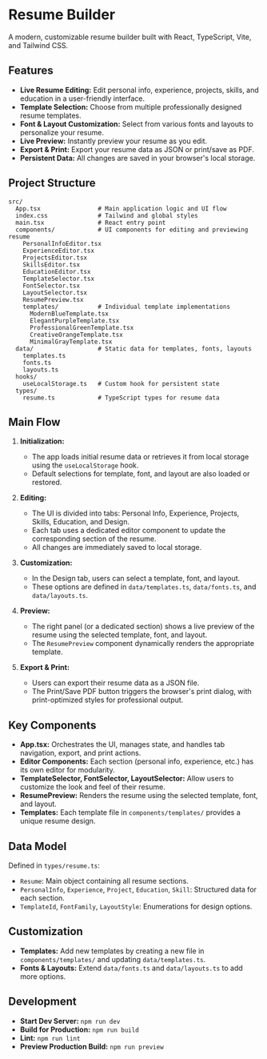 # Resume Builder

A modern, customizable resume builder built with React, TypeScript, Vite, and Tailwind CSS.

## Features

- **Live Resume Editing:** Edit personal info, experience, projects, skills, and education in a user-friendly interface.
- **Template Selection:** Choose from multiple professionally designed resume templates.
- **Font & Layout Customization:** Select from various fonts and layouts to personalize your resume.
- **Live Preview:** Instantly preview your resume as you edit.
- **Export & Print:** Export your resume data as JSON or print/save as PDF.
- **Persistent Data:** All changes are saved in your browser's local storage.

## Project Structure

```
src/
  App.tsx                # Main application logic and UI flow
  index.css              # Tailwind and global styles
  main.tsx               # React entry point
  components/            # UI components for editing and previewing resume
    PersonalInfoEditor.tsx
    ExperienceEditor.tsx
    ProjectsEditor.tsx
    SkillsEditor.tsx
    EducationEditor.tsx
    TemplateSelector.tsx
    FontSelector.tsx
    LayoutSelector.tsx
    ResumePreview.tsx
    templates/           # Individual template implementations
      ModernBlueTemplate.tsx
      ElegantPurpleTemplate.tsx
      ProfessionalGreenTemplate.tsx
      CreativeOrangeTemplate.tsx
      MinimalGrayTemplate.tsx
  data/                  # Static data for templates, fonts, layouts
    templates.ts
    fonts.ts
    layouts.ts
  hooks/
    useLocalStorage.ts   # Custom hook for persistent state
  types/
    resume.ts            # TypeScript types for resume data
```

## Main Flow

1. **Initialization:**
   - The app loads initial resume data or retrieves it from local storage using the `useLocalStorage` hook.
   - Default selections for template, font, and layout are also loaded or restored.

2. **Editing:**
   - The UI is divided into tabs: Personal Info, Experience, Projects, Skills, Education, and Design.
   - Each tab uses a dedicated editor component to update the corresponding section of the resume.
   - All changes are immediately saved to local storage.

3. **Customization:**
   - In the Design tab, users can select a template, font, and layout.
   - These options are defined in `data/templates.ts`, `data/fonts.ts`, and `data/layouts.ts`.

4. **Preview:**
   - The right panel (or a dedicated section) shows a live preview of the resume using the selected template, font, and layout.
   - The `ResumePreview` component dynamically renders the appropriate template.

5. **Export & Print:**
   - Users can export their resume data as a JSON file.
   - The Print/Save PDF button triggers the browser's print dialog, with print-optimized styles for professional output.

## Key Components

- **App.tsx:** Orchestrates the UI, manages state, and handles tab navigation, export, and print actions.
- **Editor Components:** Each section (personal info, experience, etc.) has its own editor for modularity.
- **TemplateSelector, FontSelector, LayoutSelector:** Allow users to customize the look and feel of their resume.
- **ResumePreview:** Renders the resume using the selected template, font, and layout.
- **Templates:** Each template file in `components/templates/` provides a unique resume design.

## Data Model

Defined in `types/resume.ts`:
- `Resume`: Main object containing all resume sections.
- `PersonalInfo`, `Experience`, `Project`, `Education`, `Skill`: Structured data for each section.
- `TemplateId`, `FontFamily`, `LayoutStyle`: Enumerations for design options.

## Customization

- **Templates:** Add new templates by creating a new file in `components/templates/` and updating `data/templates.ts`.
- **Fonts & Layouts:** Extend `data/fonts.ts` and `data/layouts.ts` to add more options.

## Development

- **Start Dev Server:** `npm run dev`
- **Build for Production:** `npm run build`
- **Lint:** `npm run lint`
- **Preview Production Build:** `npm run preview`
